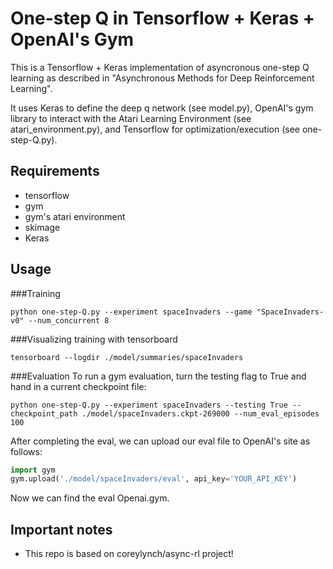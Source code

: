 # One-step Q in Tensorflow + Keras + OpenAI's Gym


This is a Tensorflow + Keras implementation of asyncronous one-step Q learning as described in "Asynchronous Methods for Deep Reinforcement Learning".


It uses Keras to define the deep q network (see model.py), OpenAI's gym library to interact with the Atari Learning Environment (see atari_environment.py), and Tensorflow for optimization/execution (see one-step-Q.py).

## Requirements
* tensorflow
* gym
* gym's atari environment
* skimage
* Keras

## Usage
###Training

```
python one-step-Q.py --experiment spaceInvaders --game "SpaceInvaders-v0" --num_concurrent 8
```

###Visualizing training with tensorboard

```
tensorboard --logdir ./model/summaries/spaceInvaders
```

###Evaluation
To run a gym evaluation, turn the testing flag to True and hand in a current checkpoint file:
```
python one-step-Q.py --experiment spaceInvaders --testing True --checkpoint_path ./model/spaceInvaders.ckpt-269000 --num_eval_episodes 100
```
After completing the eval, we can upload our eval file to OpenAI's site as follows:

```python
import gym
gym.upload('./model/spaceInvaders/eval', api_key='YOUR_API_KEY')
```
Now we can find the eval Openai.gym.


## Important notes
* This repo is based on coreylynch/async-rl project!
